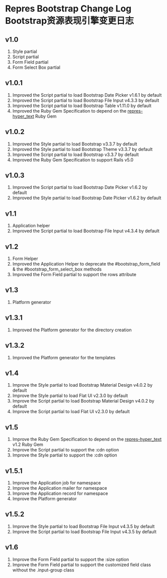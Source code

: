 # Repres Bootstrap Change Log Bootstrap资源表现引擎变更日志

## v1.0
1. Style partial
2. Script partial
3. Form Field partial
4. Form Select Box partial

## v1.0.1
1. Improved the Script partial to load Bootstrap Date Picker v1.6.1 by default
2. Improved the Script partial to load Bootstrap File Input v4.3.3 by default
3. Improved the Script partial to load Bootstrap Table v1.11.0 by default
4. Improved the Ruby Gem Specification to depend on the [repres-hyper_text](https://github.com/topbitdu/repres-hyper_text) Ruby Gem

## v1.0.2
1. Improved the Style partial to load Bootstrap v3.3.7 by default
2. Improved the Style partial to load Bootstrap Theme v3.3.7 by default
3. Improved the Script partial to load Bootstrap v3.3.7 by default
4. Improved the Ruby Gem Specification to support Rails v5.0

## v1.0.3
1. Improved the Script partial to load Bootstrap Date Picker v1.6.2 by default
2. Improved the Style partial to load Bootstrap Date Picker v1.6.2 by default

## v1.1
1. Application helper
2. Improved the Script partial to load Bootstrap File Input v4.3.4 by default

## v1.2
1. Form Helper
2. Improved the Application Helper to deprecate the #bootstrap_form_field & the #bootstrap_form_select_box methods
3. Improved the Form Field partial to support the rows attribute

## v1.3
1. Platform generator

## v1.3.1
1. Improved the Platform generator for the directory creation

## v1.3.2
1. Improved the Platform generator for the templates

## v1.4
1. Improve the Style partial to load Bootstrap Material Design v4.0.2 by default
2. Improve the Style partial to load Flat UI v2.3.0 by default
3. Improve the Script partial to load Bootstrap Material Design v4.0.2 by default
4. Improve the Script partial to load Flat UI v2.3.0 by default

## v1.5
1. Improve the Ruby Gem Specification to depend on the [repres-hyper_text](https://github.com/topbitdu/repres-hyper_text) v1.2 Ruby Gem
2. Improve the Script partial to support the :cdn option
3. Improve the Style partial to support the :cdn option

## v1.5.1
1. Improve the Application job for namespace
2. Improve the Application mailer for namespace
3. Improve the Application record for namespace
4. Improve the Platform generator

## v1.5.2
1. Improve the Style partial to load Bootstrap File Input v4.3.5 by default
2. Improve the Script partial to load Bootstrap File Input v4.3.5 by default

## v1.6
1. Improve the Form Field partial to support the :size option
2. Improve the Form Field partial to support the customized field class without the .input-group class
